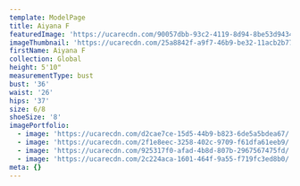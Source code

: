 ```yaml
---
template: ModelPage
title: Aiyana F
featuredImage: 'https://ucarecdn.com/90057dbb-93c2-4119-8d94-8be53d9434d8/'
imageThumbnail: 'https://ucarecdn.com/25a8842f-a9f7-46b9-be32-11acb2b77cab/'
firstName: Aiyana F
collection: Global
height: 5'10"
measurementType: bust
bust: '36'
waist: '26'
hips: '37'
size: 6/8
shoeSize: '8'
imagePortfolio:
  - image: 'https://ucarecdn.com/d2cae7ce-15d5-44b9-b823-6de5a5bdea67/'
  - image: 'https://ucarecdn.com/2f1e8eec-3258-402c-9709-f61dfa61eeb9/'
  - image: 'https://ucarecdn.com/925317f0-afad-4b8d-807b-2967567475fd/'
  - image: 'https://ucarecdn.com/2c224aca-1601-464f-9a55-f719fc3ed8b0/'
meta: {}
---
```


